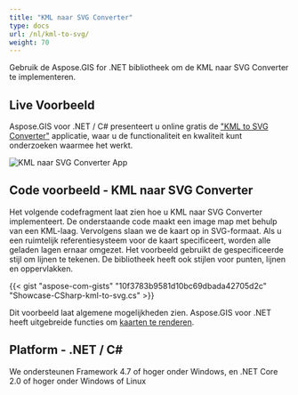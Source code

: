 ```yaml
---
title: "KML naar SVG Converter"
type: docs
url: /nl/kml-to-svg/
weight: 70
---
```


Gebruik de Aspose.GIS for .NET bibliotheek om de KML naar SVG Converter te implementeren.

## **Live Voorbeeld**

Aspose.GIS voor .NET / C# presenteert u online gratis de ["KML to SVG Converter"](https://products.aspose.app/gis/viewer/kml-to-svg) applicatie, waar u de functionaliteit en kwaliteit kunt onderzoeken waarmee het werkt.

![KML naar SVG Converter App](viewer.png)

## **Code voorbeeld - KML naar SVG Converter**

Het volgende codefragment laat zien hoe u KML naar SVG Converter implementeert. De onderstaande code maakt een image map met behulp van een KML-laag. Vervolgens slaan we de kaart op in SVG-formaat. Als u een ruimtelijk referentiesysteem voor de kaart specificeert, worden alle geladen lagen ernaar omgezet.
Het voorbeeld gebruikt de gespecificeerde stijl om lijnen te tekenen. De bibliotheek heeft ook stijlen voor punten, lijnen en oppervlakken.

{{< gist "aspose-com-gists" "10f3783b9581d10bc69dbada42705d2c" "Showcase-CSharp-kml-to-svg.cs" >}}

Dit voorbeeld laat algemene mogelijkheden zien. Aspose.GIS voor .NET heeft uitgebreide functies om [kaarten te renderen](https://docs.aspose.com/gis/net/map-rendering/).

## **Platform - .NET / C#**

We ondersteunen Framework 4.7 of hoger onder Windows, en .NET Core 2.0 of hoger onder Windows of Linux
